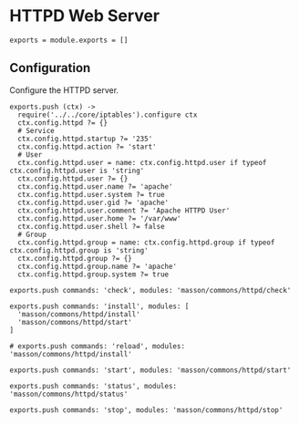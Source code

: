 
# HTTPD Web Server

    exports = module.exports = []

## Configuration

Configure the HTTPD server.

    exports.push (ctx) ->
      require('../../core/iptables').configure ctx
      ctx.config.httpd ?= {}
      # Service
      ctx.config.httpd.startup ?= '235'
      ctx.config.httpd.action ?= 'start'
      # User
      ctx.config.httpd.user = name: ctx.config.httpd.user if typeof ctx.config.httpd.user is 'string'
      ctx.config.httpd.user ?= {}
      ctx.config.httpd.user.name ?= 'apache'
      ctx.config.httpd.user.system ?= true
      ctx.config.httpd.user.gid ?= 'apache'
      ctx.config.httpd.user.comment ?= 'Apache HTTPD User'
      ctx.config.httpd.user.home ?= '/var/www'
      ctx.config.httpd.user.shell ?= false
      # Group
      ctx.config.httpd.group = name: ctx.config.httpd.group if typeof ctx.config.httpd.group is 'string'
      ctx.config.httpd.group ?= {}
      ctx.config.httpd.group.name ?= 'apache'
      ctx.config.httpd.group.system ?= true

    exports.push commands: 'check', modules: 'masson/commons/httpd/check'

    exports.push commands: 'install', modules: [
      'masson/commons/httpd/install'
      'masson/commons/httpd/start'
    ]

    # exports.push commands: 'reload', modules: 'masson/commons/httpd/install'

    exports.push commands: 'start', modules: 'masson/commons/httpd/start'

    exports.push commands: 'status', modules: 'masson/commons/httpd/status'

    exports.push commands: 'stop', modules: 'masson/commons/httpd/stop'



